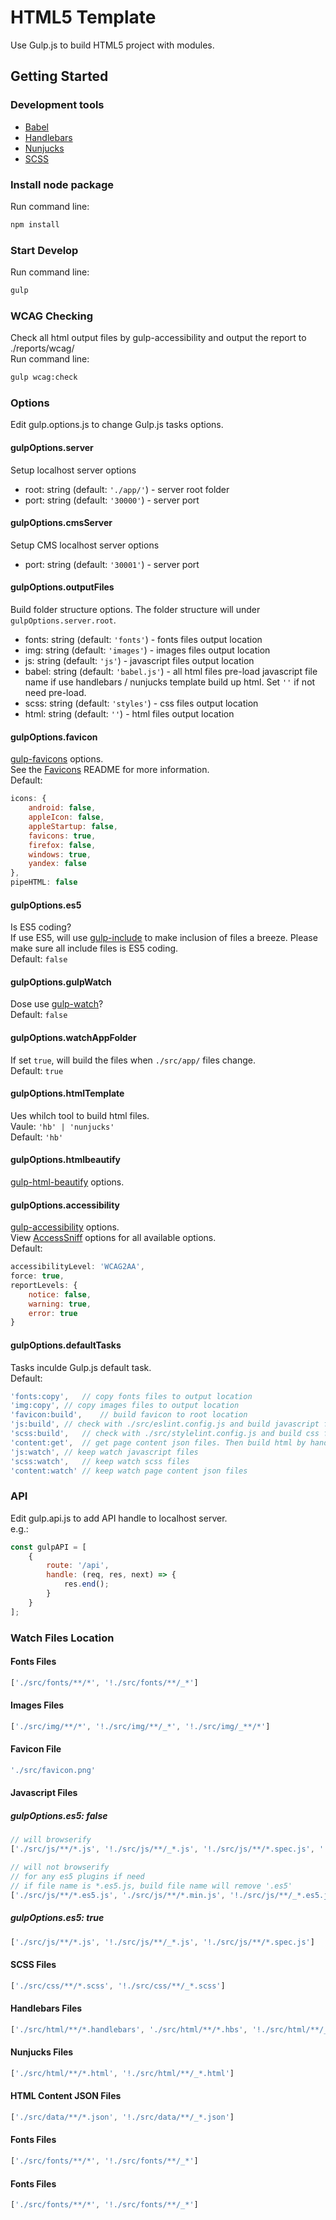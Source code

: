# HTML5 Template
Use Gulp.js to build HTML5 project with modules.

## Getting Started

### Development tools
- [Babel](https://babeljs.io/)
- [Handlebars](http://handlebarsjs.com/)
- [Nunjucks](https://mozilla.github.io/nunjucks/)
- [SCSS](http://sass-lang.com/)

### Install node package
Run command line:
```cmd
npm install
```

### Start Develop
Run command line:
```cmd
gulp
```

### WCAG Checking
Check all html output files by gulp-accessibility and output the report to ./reports/wcag/<br/>
Run command line:
```cmd
gulp wcag:check
```

### Options
Edit gulp.options.js to change Gulp.js tasks options.

#### gulpOptions.server
Setup localhost server options
- root: string (default: `'./app/'`) - server root folder
- port: string (default: `'30000'`) - server port

#### gulpOptions.cmsServer
Setup CMS localhost server options
- port: string (default: `'30001'`) - server port

#### gulpOptions.outputFiles
Build folder structure options. The folder structure will under `gulpOptions.server.root`.
- fonts: string (default: `'fonts'`) - fonts files output location
- img: string (default: `'images'`) - images files output location
- js: string (default: `'js'`) - javascript files output location
- babel: string (default: `'babel.js'`) - all html files pre-load javascript file name if use handlebars / nunjucks template build up html. Set `''` if not need pre-load.
- scss: string (default: `'styles'`) - css files output location
- html: string (default: `''`) - html files output location

#### gulpOptions.favicon
[gulp-favicons](https://www.npmjs.com/package/gulp-favicons) options.<br/>
See the [Favicons](https://github.com/evilebottnawi/favicons) README for more information.<br/>
Default:
```js
icons: {
    android: false,
    appleIcon: false,
    appleStartup: false,
    favicons: true,
    firefox: false,
    windows: true,
    yandex: false
},
pipeHTML: false
```

#### gulpOptions.es5
Is ES5 coding?<br/>
If use ES5, will use [gulp-include](https://www.npmjs.com/package/gulp-include) to make inclusion of files a breeze. Please make sure all include files is ES5 coding.<br/>
Default: `false`

#### gulpOptions.gulpWatch
Dose use [gulp-watch](https://www.npmjs.com/package/gulp-watch)?<br/>
Default: `false`

#### gulpOptions.watchAppFolder
If set `true`, will build the files when `./src/app/` files change.<br/>
Default: `true`

#### gulpOptions.htmlTemplate
Ues whilch tool to build html files.<br/>
Vaule: `'hb' | 'nunjucks'`<br/>
Default: `'hb'`

#### gulpOptions.htmlbeautify
[gulp-html-beautify](https://www.npmjs.com/package/gulp-html-beautify) options.

#### gulpOptions.accessibility
[gulp-accessibility](https://www.npmjs.com/package/gulp-accessibility) options.<br/>
View [AccessSniff](https://github.com/yargalot/AccessSniff) options for all available options.<br/>
Default:
```js
accessibilityLevel: 'WCAG2AA',
force: true,
reportLevels: {
    notice: false,
    warning: true,
    error: true
}
```

#### gulpOptions.defaultTasks
Tasks inculde Gulp.js default task.<br/>
Default:
```js
'fonts:copy',   // copy fonts files to output location
'img:copy', // copy images files to output location
'favicon:build',    // build favicon to root location
'js:build', // check with ./src/eslint.config.js and build javascript files by Babel to output location
'scss:build',   // check with ./src/stylelint.config.js and build css files by SCSS to output location
'content:get',  // get page content json files. Then build html by handlebars / nunjucks to output location and keep watch handlebars / nunjucks files
'js:watch', // keep watch javascript files
'scss:watch',   // keep watch scss files
'content:watch' // keep watch page content json files
``` 
### API
Edit gulp.api.js to add API handle to localhost server.<br/>
e.g.:
```js
const gulpAPI = [
    {
        route: '/api',
        handle: (req, res, next) => {
            res.end();
        }
    }
];
```

### Watch Files Location
#### Fonts Files
```js
['./src/fonts/**/*', '!./src/fonts/**/_*']
```

#### Images Files
```js
['./src/img/**/*', '!./src/img/**/_*', '!./src/img/_**/*']
```

#### Favicon File
```js
'./src/favicon.png'
```

#### Javascript Files
##### gulpOptions.es5: false
```js
// will browserify 
['./src/js/**/*.js', '!./src/js/**/_*.js', '!./src/js/**/*.spec.js', '!./src/js/**/*.min.*', '!./src/js/**/*.es5.js']

// will not browserify
// for any es5 plugins if need
// if file name is *.es5.js, build file name will remove '.es5'
['./src/js/**/*.es5.js', './src/js/**/*.min.js', '!./src/js/**/_*.es5.js', '!./src/js/**/_*.min.js']
```
##### gulpOptions.es5: true
```js
['./src/js/**/*.js', '!./src/js/**/_*.js', '!./src/js/**/*.spec.js']
```

#### SCSS Files
```js
['./src/css/**/*.scss', '!./src/css/**/_*.scss']
```

#### Handlebars Files
```js
['./src/html/**/*.handlebars', './src/html/**/*.hbs', '!./src/html/**/_*.handlebars', '!./src/html/**/_*.hbs']
```

#### Nunjucks Files
```js
['./src/html/**/*.html', '!./src/html/**/_*.html']
```

#### HTML Content JSON Files
```js
['./src/data/**/*.json', '!./src/data/**/_*.json']
```

#### Fonts Files
```js
['./src/fonts/**/*', '!./src/fonts/**/_*']
```

#### Fonts Files
```js
['./src/fonts/**/*', '!./src/fonts/**/_*']
```
